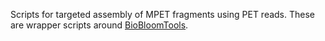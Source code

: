 Scripts for targeted assembly of MPET fragments using PET reads. These are wrapper scripts around [BioBloomTools](https://github.com/bcgsc/biobloom).
